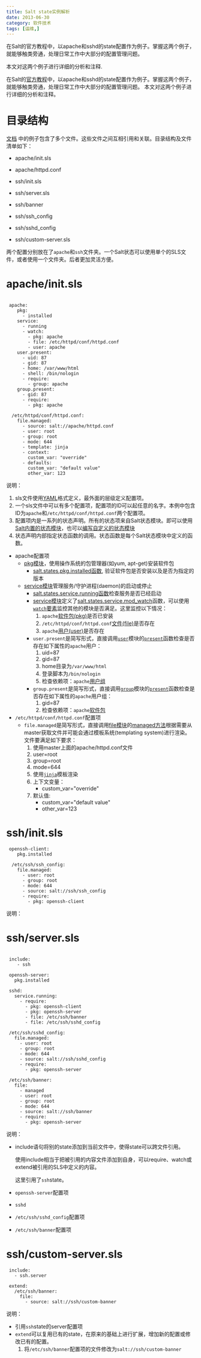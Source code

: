 ```yaml
---
title: Salt state实例解析
date: 2013-06-30
category: 软件技术
tags: [运维,]
---
```



在Salt的官方教程中，以apache和sshd的state配置作为例子。掌握这两个例子，就能够触类旁通，处理日常工作中大部分的配置管理问题。

本文对这两个例子进行详细的分析和注释.


在Salt的[官方教程](http://salt.readthedocs.org/en/latest/topics/tutorials/starting_states.html)中，以apache和sshd的state配置作为例子。掌握这两个例子，就能够触类旁通，处理日常工作中大部分的配置管理问题。
本文对这两个例子进行详细的分析和注释。


# 目录结构

[文档](http://salt.readthedocs.org/en/latest/topics/tutorials/starting_states.html)
中的例子包含了多个文件。这些文件之间互相引用和关联。目录结构及文件清单如下：

- apache/init.sls
- apache/httpd.conf

- ssh/init.sls
- ssh/server.sls
- ssh/banner
- ssh/ssh_config
- ssh/sshd_config
- ssh/custom-server.sls

两个配置分别放在了`apache`和`ssh`文件夹。一个Salt状态可以使用单个的SLS文件，或者使用一个文件夹。后者更加灵活方便。

# apache/init.sls

```

 apache:
    pkg:
      - installed
    service:
      - running
      - watch:
        - pkg: apache
        - file: /etc/httpd/conf/httpd.conf
        - user: apache
    user.present:
      - uid: 87
      - gid: 87
      - home: /var/www/html
      - shell: /bin/nologin
      - require:
        - group: apache
    group.present:
      - gid: 87
      - require:
        - pkg: apache

  /etc/httpd/conf/httpd.conf:
    file.managed:
      - source: salt://apache/httpd.conf
      - user: root
      - group: root
      - mode: 644
      - template: jinja
      - context:
        custom_var: "override"
      - defaults:
        custom_var: "default value"
        other_var: 123

```

说明：

1. sls文件使用[YAML](http://yaml.org/spec/1.1/)格式定义，最外面的层级定义配置项。
2. 一个sls文件中可以有多个配置项，配置项的ID可以起任意的名字。本例中包含ID为`apache`和`/etc/httpd/conf/httpd.conf`两个配置项。
3. 配置项内是一系列的状态声明。所有的状态项来自Salt状态模块。即可以使用[Salt内置的状态模块](http://docs.saltstack.com/ref/states/all/index.html)，也可以[编写自定义的状态模块](http://docs.saltstack.com/ref/states/writing.html)
4. 状态声明内部指定状态函数的调用。状态函数是每个Salt状态模块中定义的函数。


- apache配置项
  + [pkg模块](http://docs.saltstack.com/ref/states/all/salt.states.pkg.html#module-salt.states.pkg)，使用操作系统的包管理器(如yum, apt-get)安装软件包
    * [salt.states.pkg.installed函数](http://docs.saltstack.com/ref/states/all/salt.states.pkg.html#salt.states.pkg.installed), 验证软件包是否安装以及是否为指定的版本
  + [service模块](http://docs.saltstack.com/ref/states/all/salt.states.service.html#module-salt.states.service)管理服务/守护进程(daemon)的启动或停止
    * [salt.states.service.running函数](http://docs.saltstack.com/ref/states/all/salt.states.service.html#salt.states.service.running)检查服务是否已经启动
    * [service模块](http://docs.saltstack.com/ref/states/all/salt.states.service.html#module-salt.states.service)定义了[salt.states.service.mod_watch](http://docs.saltstack.com/ref/states/all/salt.states.service.html#salt.states.service.mod_watch)函数，可以使用[`watch`要素](http://docs.saltstack.com/ref/states/ordering.html#the-watch-requisite)监控其他的模块是否满足。这里监控以下情况：
      1. `apache`[软件包(pkg)](http://docs.saltstack.com/ref/states/all/salt.states.pkg.html#module-salt.states.pkg)是否已安装
      2. `/etc/httpd/conf/httpd.conf`[文件(file)](http://docs.saltstack.com/ref/states/all/salt.states.file.html#module-salt.states.file)是否存在
      3. `apache`[用户(user)](http://docs.saltstack.com/ref/states/all/salt.states.user.html#module-salt.states.user)是否存在
    * `user.present`是简写形式，直接调用[`user`](http://docs.saltstack.com/ref/states/all/salt.states.user.html#module-salt.states.user)模块的[`present`](http://docs.saltstack.com/ref/states/all/salt.states.user.html#salt.states.user.present)函数检查是否存在如下属性的`apache`用户：
      1. uid=87
      2. gid=87
      3. home目录为`/var/www/html`
      4. 登录脚本为`/bin/nologin`
      5. 检查依赖项：`apache`[用户组](http://docs.saltstack.com/ref/states/all/salt.states.group.html#module-salt.states.group)
    * `group.present`是简写形式，直接调用[`group`](http://docs.saltstack.com/ref/states/all/salt.states.group.html#module-salt.states.group)模块的[`present`](http://docs.saltstack.com/ref/states/all/salt.states.group.html#salt.states.group.present)函数检查是否存在如下属性的`apache`用户组：
      1. gid=87
      2. 检查依赖项：`apache`[软件包](http://docs.saltstack.com/ref/states/all/salt.states.pkg.html#module-salt.states.pkg)
- `/etc/httpd/conf/httpd.conf`配置项
  + `file.managed`是简写形式，直接调用[file模块](http://docs.saltstack.com/ref/states/all/salt.states.file.html#module-salt.states.file)的[managed方法](http://docs.saltstack.com/ref/states/all/salt.states.file.html#salt.states.file.managed)根据需要从master获取文件并可能会通过模板系统(templating system)进行渲染。文件要满足如下要求：
    1. 使用master上面的apache/httpd.conf文件
    2. user=root
    3. group=root
    4. mode=644
    5. 使用[`jinja`](http://jinja.pocoo.org/)模板渲染
    6. 上下文变量：
       * custom_var="override"
    7. 默认值:
       * custom_var="default value"
       * other_var=123

# ssh/init.sls

```
 openssh-client:
    pkg.installed

  /etc/ssh/ssh_config:
    file.managed:
      - user: root
      - group: root
      - mode: 644
      - source: salt://ssh/ssh_config
      - require:
        - pkg: openssh-client

```

说明：


# ssh/server.sls

```

 include:
    - ssh

 openssh-server:
   pkg.installed

 sshd:
   service.running:
     - require:
       - pkg: openssh-client
       - pkg: openssh-server
       - file: /etc/ssh/banner
       - file: /etc/ssh/sshd_config

 /etc/ssh/sshd_config:
   file.managed:
     - user: root
     - group: root
     - mode: 644
     - source: salt://ssh/sshd_config
     - require:
       - pkg: openssh-server

 /etc/ssh/banner:
   file:
     - managed
     - user: root
     - group: root
     - mode: 644
     - source: salt://ssh/banner
     - require:
       - pkg: openssh-server

```

说明：

- include语句将别的state添加到当前文件中，使得state可以跨文件引用。

  使用include相当于把被引用的内容文件添加到自身，可以require、watch或extend被引用的SLS中定义的内容。

  这里引用了`ssh`state。

- `openssh-server`配置项
- `sshd`
- `/etc/ssh/sshd_config`配置项
- `/etc/ssh/banner`配置项

# ssh/custom-server.sls

```
 include:
   - ssh.server

 extend:
   /etc/ssh/banner:
     file:
       - source: salt://ssh/custom-banner
```

说明：

- 引用`ssh`state的server配置项
- `extend`可以复用已有的state，在原来的基础上进行扩展，增加新的配置或修改已有的配置。
  1. 将`/etc/ssh/banner`配置项的文件修改为`salt://ssh/custom-banner`

